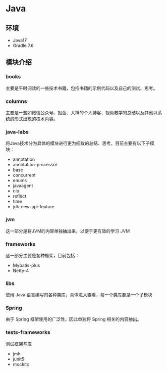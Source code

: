 # Java

## 环境

- Java17
- Gradle 7.6

## 模块介绍

### books

主要是平时阅读的一些技术书籍，包括书籍的示例代码以及自己的测试、思考。

### columns

主要是一些如微信公众号、掘金、大神的个人博客、视频教学的总结以及其他以系统的形式出现的技术内容。

### java-labs

将Java技术分为具体的模块进行更为细致的总结、思考。目前主要有以下子模块：

- annotation
- annotation-processor
- base
- concurrent
- enums
- javaagent
- nio
- reflect
- time
- jdk-new-api-feature

### jvm

这一部分是将JVM的内容单独抽出来，以便于更有效的学习 JVM

### frameworks

这一部分主要是各种框架，目前包括：

- Mybatis-plus
- Netty-4

### libs

使用 Java 语言编写的各种类库，具体进入查看，每一个类库都是一个子模块

### Spring

由于 Spring 框架使用的广泛性，因此单独将 Spring 相关的内容抽出。

### tests-frameworks

测试框架与库

- jmh
- junit5
- mockito
